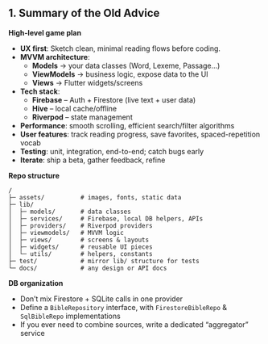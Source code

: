 ## 1. Summary of the Old Advice

**High-level game plan**  
- **UX first**: Sketch clean, minimal reading flows before coding.  
- **MVVM architecture**:  
  - **Models** → your data classes (Word, Lexeme, Passage…)  
  - **ViewModels** → business logic, expose data to the UI  
  - **Views** → Flutter widgets/screens  
- **Tech stack**:  
  - **Firebase** – Auth + Firestore (live text + user data)  
  - **Hive** – local cache/offline  
  - **Riverpod** – state management  
- **Performance**: smooth scrolling, efficient search/filter algorithms  
- **User features**: track reading progress, save favorites, spaced-repetition vocab  
- **Testing**: unit, integration, end-to-end; catch bugs early  
- **Iterate**: ship a beta, gather feedback, refine  

**Repo structure**  
```
/
├─ assets/          # images, fonts, static data
├─ lib/
│  ├─ models/       # data classes
│  ├─ services/     # Firebase, local DB helpers, APIs
│  ├─ providers/    # Riverpod providers
│  ├─ viewmodels/   # MVVM logic
│  ├─ views/        # screens & layouts
│  ├─ widgets/      # reusable UI pieces
│  └─ utils/        # helpers, constants
├─ test/            # mirror lib/ structure for tests
└─ docs/            # any design or API docs
```

**DB organization**  
- Don’t mix Firestore + SQLite calls in one provider  
- Define a `BibleRepository` interface, with `FirestoreBibleRepo` & `SqlBibleRepo` implementations  
- If you ever need to combine sources, write a dedicated “aggregator” service  